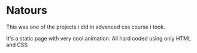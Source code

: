 # Natours
This was one of the projects i did in advanced css course i took.

It's a static page with very cool animation. All hard coded using only HTML and CSS
